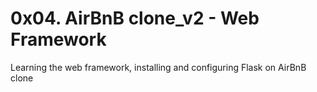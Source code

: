 # 0x04. AirBnB clone_v2 - Web Framework

Learning the web framework, installing and configuring Flask on AirBnB clone
